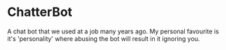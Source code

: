 # ChatterBot
A chat bot that we used at a job many years ago. My personal favourite is it's 'personality' where abusing the bot will result in it ignoring you.
